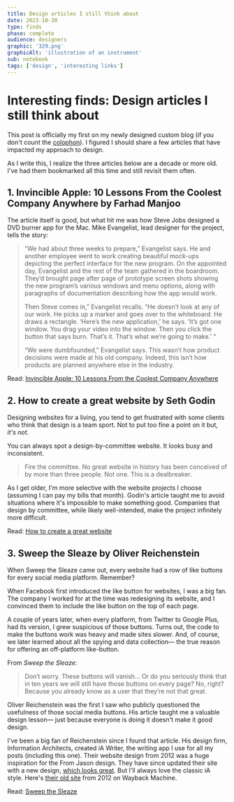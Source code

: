 ```yaml
---
title: Design articles I still think about 
date: 2023-10-30
type: finds
phase: complete
audience: designers
graphic: '329.png'
graphicAlt: 'illustration of an instrument'
sub: notebook
tags: ['design', 'interesting links']
---
```

# Interesting finds: Design articles I still think about

This post is officially my first on my newly designed custom blog (if you don't count the [colophon](https://stories.fromjason.xyz/colophon/)). I figured I should share a few articles that have impacted my approach to design. 

As I write this, I realize the three articles below are a decade or more old. I've had them bookmarked all this time and still revisit them often. 



## 1. Invincible Apple: 10 Lessons From the Coolest Company Anywhere by Farhad Manjoo

The article itself is good, but what hit me was how Steve Jobs designed a DVD burner app for the Mac. Mike Evangelist, lead designer for the project, tells the story:

> “We had about three weeks to prepare,” Evangelist says. He and another employee went to work creating beautiful mock-ups depicting the perfect interface for the new program. On the appointed day, Evangelist and the rest of the team gathered in the boardroom. They’d brought page after page of prototype screen shots showing the new program’s various windows and menu options, along with paragraphs of documentation describing how the app would work.
> 
> Then Steve comes in,” Evangelist recalls. “He doesn’t look at any of our work. He picks up a marker and goes over to the whiteboard. He draws a rectangle. ‘Here’s the new application,’ he says. ‘It’s got one window. You drag your video into the window. Then you click the button that says burn. That’s it. That’s what we’re going to make.’ “
> 
> “We were dumbfounded,” Evangelist says. This wasn’t how product decisions were made at his old company. Indeed, this isn’t how products are planned anywhere else in the industry.

Read: [Invincible Apple: 10 Lessons From the Coolest Company Anywhere](https://www.fastcompany.com/1659056/invincible-apple-10-lessons-coolest-company-anywhere)



## 2. How to create a great website by Seth Godin

Designing websites for a living, you tend to get frustrated with some clients who think that design is a team sport. Not to put too fine a point on it but, *it's not*. 

You can always spot a design-by-committee website. It looks busy and inconsistent. 

> Fire the committee. No great website in history has been conceived of by more than three people. Not one. This is a dealbreaker.

As I get older, I'm more selective with the website projects I choose (assuming I can pay my bills that month). Godin's article taught me to avoid situations where it's impossible to make something good. Companies that design by committee, while likely well-intended, make the project infinitely more difficult.

Read: [How to create a great website](https://seths.blog/2007/10/how-to-create-1/)

## 3. Sweep the Sleaze by Oliver Reichenstein

When Sweep the Sleaze came out, every website had a row of like buttons for every social media platform. Remember? 

When Facebook first introduced the like button for websites, I was a big fan. The company I worked for at the time was redesigning its website, and I convinced them to include the like button on the top of each page. 

A couple of years later, when every platform, from Twitter to Google Plus, had its version, I grew suspicious of those buttons. Turns out, the code to make the buttons work was heavy and made sites slower. And, of course, we later learned about all the spying and data collection— the true reason for offering an off-platform like-button. 

From *Sweep the Sleaze*:

> Don’t worry. These buttons will vanish... Or do you seriously think that in ten years we will still have those buttons on every page? No, right? Because you already know as a user that they’re not that great. 

Oliver Reichenstein was the first I saw who publicly questioned the usefulness of those social media buttons. His article taught me a valuable design lesson— just because everyone is doing it doesn't make it good design. 

I've been a big fan of Reichenstein since I found that article. His design firm, Information Architects, created iA Writer, the writing app I use for all my posts (including this one). Their website design from 2012 was a huge inspiration for the From Jason design. They have since updated their site with a new design, [which looks great](https://ia.net/). But I'll always love the classic iA style. Here's [their old site](https://web.archive.org/web/20130508151043/http://ia.net/) from 2012 on Wayback Machine. 


Read: [Sweep the Sleaze](https://ia.net/topics/sweep-the-sleaze)

